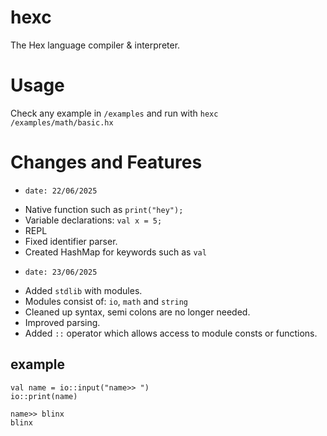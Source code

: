 # hexc
The Hex language compiler & interpreter.

# Usage
Check any example in `/examples` and run with `hexc /examples/math/basic.hx`

# Changes and Features
- `date: 22/06/2025`
* Native function such as `print("hey");`
* Variable declarations: `val x = 5;`
* REPL
* Fixed identifier parser.
* Created HashMap for keywords such as `val`

- `date: 23/06/2025`
* Added `stdlib` with modules.
* Modules consist of: `io`, `math` and `string`
* Cleaned up syntax, semi colons are no longer needed.
* Improved parsing.
* Added `::` operator which allows access to module consts or functions.
## example
```
val name = io::input("name>> ")
io::print(name)
```
```
name>> blinx
blinx
```